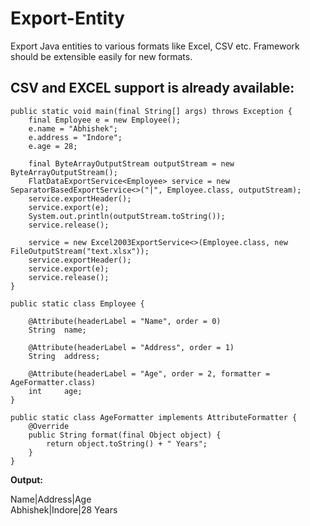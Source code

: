 # Export-Entity
Export Java entities to various formats like Excel, CSV etc. Framework should be extensible easily for new formats.

CSV and EXCEL support is already available: 
-----------------------

	public static void main(final String[] args) throws Exception {
		final Employee e = new Employee();
		e.name = "Abhishek";
		e.address = "Indore";
		e.age = 28;

		final ByteArrayOutputStream outputStream = new ByteArrayOutputStream();
		FlatDataExportService<Employee> service = new SeparatorBasedExportService<>("|", Employee.class, outputStream);
		service.exportHeader();
		service.export(e);
		System.out.println(outputStream.toString());
		service.release();

		service = new Excel2003ExportService<>(Employee.class, new FileOutputStream("text.xlsx"));
		service.exportHeader();
		service.export(e);
		service.release();
	}

	public static class Employee {

		@Attribute(headerLabel = "Name", order = 0)
		String	name;

		@Attribute(headerLabel = "Address", order = 1)
		String	address;

		@Attribute(headerLabel = "Age", order = 2, formatter = AgeFormatter.class)
		int		age;
	}

	public static class AgeFormatter implements AttributeFormatter {
		@Override
		public String format(final Object object) {
			return object.toString() + " Years";
		}
	}

**Output:**

 Name|Address|Age  
 Abhishek|Indore|28 Years



